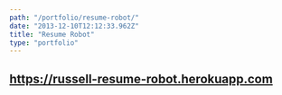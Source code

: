 ```yaml
---
path: "/portfolio/resume-robot/"
date: "2013-12-10T12:12:33.962Z"
title: "Resume Robot"
type: "portfolio"
---
```


## <https://russell-resume-robot.herokuapp.com>
